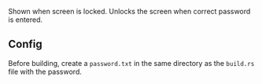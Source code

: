 Shown when screen is locked. Unlocks the screen when correct password is entered.

## Config

Before building, create a `password.txt` in the same directory as the `build.rs` file with the password.
